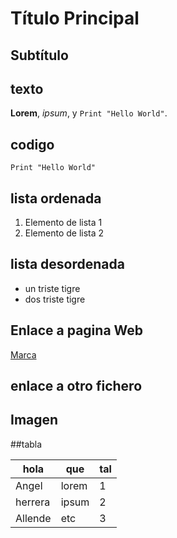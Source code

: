 # Título Principal

## Subtítulo


## texto
**Lorem**, *ipsum*, y `Print "Hello World"`. 

## codigo
`Print "Hello World"`


## lista ordenada
1. Elemento de lista 1
2.  Elemento de lista 2


## lista desordenada
- un triste tigre
- dos triste tigre


## Enlace a pagina Web
[Marca](https://www.marca.com)

## enlace a otro fichero


## Imagen 


##tabla

| hola | que | tal |
|----------|----------|----------|
| Angel    | lorem  | 1   |
| herrera    | ipsum   | 2   |
| Allende    | etc   | 3   |

